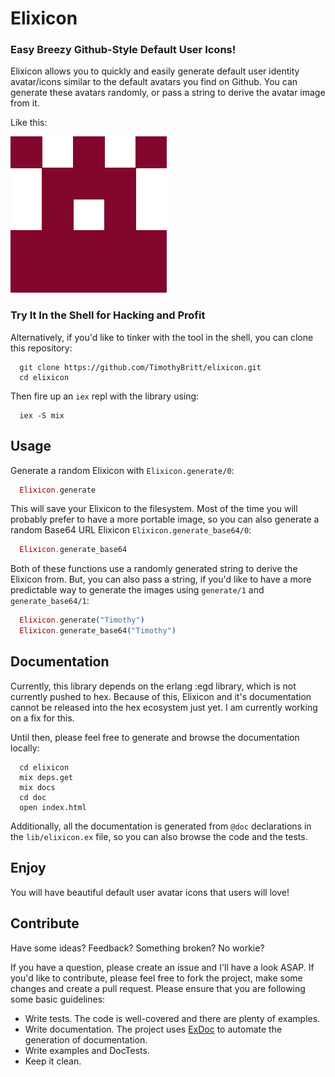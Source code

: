 # Elixicon
### Easy Breezy Github-Style Default User Icons!

Elixicon allows you to quickly and easily generate default user identity avatar/icons similar to the default avatars you find on Github. You can generate these avatars randomly, or pass a string to derive the avatar image from it.

Like this:

![Elixicon](https://raw.githubusercontent.com/TimothyBritt/elixicon/master/elixicons/Timothy.png)


### Try It In the Shell for Hacking and Profit

Alternatively, if you'd like to tinker with the tool in the shell, you can clone this repository:

```shell
  git clone https://github.com/TimothyBritt/elixicon.git
  cd elixicon
```

Then fire up an `iex` repl with the library using:

```shell
  iex -S mix
```

## Usage

Generate a random Elixicon with `Elixicon.generate/0`:

```elixir
  Elixicon.generate
```

This will save your Elixicon to the filesystem. Most of the time you will probably prefer to have a more portable image, so you can also generate a random Base64 URL Elixicon `Elixicon.generate_base64/0`:

```elixir
  Elixicon.generate_base64
```

Both of these functions use a randomly generated string to derive the Elixicon from. But, you can also pass a string, if you'd like to have a more predictable way to generate the images using `generate/1` and `generate_base64/1`:

```elixir
  Elixicon.generate("Timothy")
  Elixicon.generate_base64("Timothy")
```

## Documentation

Currently, this library depends on the erlang :egd library, which is not currently pushed to hex. Because of this, Elixicon and it's documentation cannot be released into the hex ecosystem just yet. I am currently working on a fix for this.

Until then, please feel free to generate and browse the documentation locally:

```shell
  cd elixicon
  mix deps.get
  mix docs
  cd doc
  open index.html
```

Additionally, all the documentation is generated from `@doc` declarations in the `lib/elixicon.ex` file, so you can also browse the code and the tests.

## Enjoy

You will have beautiful default user avatar icons that users will love!

## Contribute

Have some ideas? Feedback? Something broken? No workie?

If you have a question, please create an issue and I'll have a look ASAP.
If you'd like to contribute, please feel free to fork the project, make some changes and create a pull request. Please ensure that you are following some basic guidelines:

* Write tests. The code is well-covered and there are plenty of examples.
* Write documentation. The project uses [ExDoc](https://github.com/elixir-lang/ex_doc) to automate the generation of documentation.
* Write examples and DocTests.
* Keep it clean.
